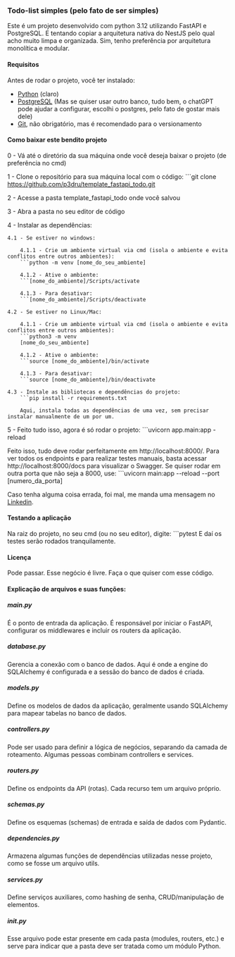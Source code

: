 ### Todo-list simples (pelo fato de ser simples)
Este é um projeto desenvolvido com python 3.12 utilizando FastAPI e PostgreSQL.
E tentando copiar a arquitetura nativa do NestJS pelo qual acho muito limpa e organizada.
Sim, tenho preferência por arquitetura monolítica e modular.

#### Requisitos
Antes de rodar o projeto, você ter instalado:
- [Python](https://www.python.org/downloads/) (claro)
- [PostgreSQL](https://www.postgresql.org/download/) (Mas se quiser usar outro banco, tudo bem, o chatGPT pode ajudar a configurar, escolhi o postgres, pelo fato de gostar mais dele)
- [Git](https://git-scm.com/book/en/v2/Getting-Started-Installing-Git), não obrigatório, mas é recomendado para o versionamento

#### Como baixar este bendito projeto
0 - Vá até o diretório da sua máquina onde você deseja baixar o projeto (de preferência no cmd)

1 - Clone o repositório para sua máquina local com o código:
    ```git clone https://github.com/p3dru/template_fastapi_todo.git

2 - Acesse a pasta template_fastapi_todo onde você salvou

3 - Abra a pasta no seu editor de código

4 - Instalar as dependências:
    
    4.1 - Se estiver no windows:
        
        4.1.1 - Crie um ambiente virtual via cmd (isola o ambiente e evita conflitos entre outros ambientes):
        ```python -m venv [nome_do_seu_ambiente]
        
        4.1.2 - Ative o ambiente:
        ```[nome_do_ambiente]/Scripts/activate
        
        4.1.3 - Para desativar:
        ```[nome_do_ambiente]/Scripts/deactivate

    4.2 - Se estiver no Linux/Mac:

        4.1.1 - Crie um ambiente virtual via cmd (isola o ambiente e evita conflitos entre outros ambientes):
        ```python3 -m venv 
        [nome_do_seu_ambiente]
    
        4.1.2 - Ative o ambiente:
        ```source [nome_do_ambiente]/bin/activate
    
        4.1.3 - Para desativar:
        ```source [nome_do_ambiente]/bin/deactivate

    4.3 - Instale as bibliotecas e dependências do projeto:
        ```pip install -r requirements.txt

        Aqui, instala todas as dependências de uma vez, sem precisar instalar manualmente de um por um.

5 - Feito tudo isso, agora é só rodar o projeto:
    ```uvicorn app.main:app -reload

Feito isso, tudo deve rodar perfeitamente em http://localhost:8000/.
Para ver todos os endpoints e para realizar testes manuais, basta acessar http://localhost:8000/docs para visualizar o Swagger. 
Se quiser rodar em outra porta que não seja a 8000, use: 
    ```uvicorn main:app --reload --port [numero_da_porta]

Caso tenha alguma coisa errada, foi mal, me manda uma mensagem no [Linkedin](https://www.linkedin.com/in/p3dru/).

#### Testando a aplicação
Na raiz do projeto, no seu cmd (ou no seu editor), digite: 
    ```pytest
E daí os testes serão rodados tranquilamente.

#### Licença
Pode passar. Esse negócio é livre.
Faça o que quiser com esse código.

#### Explicação de arquivos e suas funções:
##### main.py
É o ponto de entrada da aplicação. É responsável por iniciar o FastAPI, configurar os middlewares e incluir os routers da aplicação.

##### database.py
Gerencia a conexão com o banco de dados. Aqui é onde a engine do SQLAlchemy é configurada e a sessão do banco de dados é criada.

##### models.py
Define os modelos de dados da aplicação, geralmente usando SQLAlchemy para mapear tabelas no banco de dados.

##### controllers.py
Pode ser usado para definir a lógica de negócios, separando da camada de roteamento. Algumas pessoas combinam controllers e services.

##### routers.py
Define os endpoints da API (rotas). Cada recurso tem um arquivo próprio.

##### schemas.py
Define os esquemas (schemas) de entrada e saída de dados com Pydantic.

##### dependencies.py
Armazena algumas funções de dependências utilizadas nesse projeto, como se fosse um arquivo utils.

##### services.py
Define serviços auxiliares, como hashing de senha, CRUD/manipulação de elementos.

##### __init__.py
Esse arquivo pode estar presente em cada pasta (modules, routers, etc.) e serve para indicar que a pasta deve ser tratada como um módulo Python.